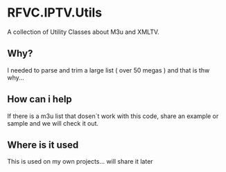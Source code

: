 # RFVC.IPTV.Utils

A collection of Utility Classes about M3u and XMLTV.

## Why?

I needed to parse and trim a large list ( over 50 megas ) and that is thw why...

## How can i help

If there is a m3u list that dosen´t work with this code, share an example or sample and we will check it out.

## Where is it used

This is used on my own projects... will share it later





